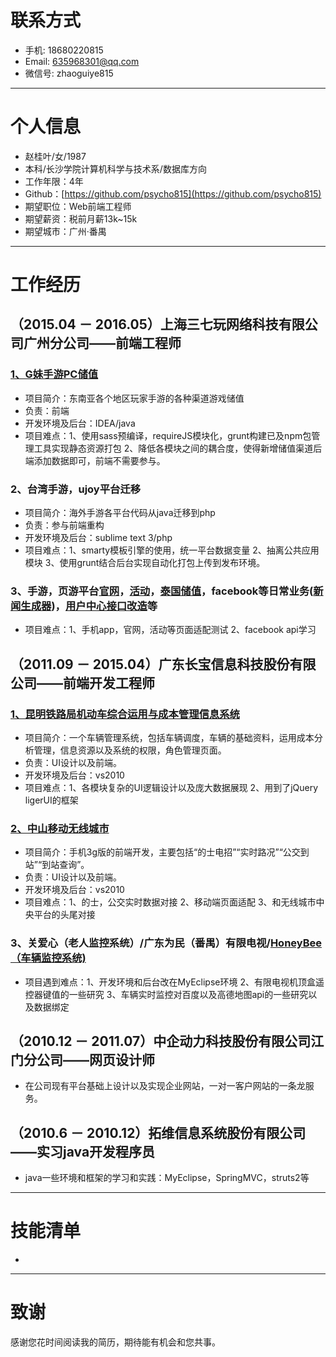 # 联系方式
- 手机: 18680220815
-  Email: 635968301@qq.com 
- 微信号: zhaoguiye815

***
# 个人信息
- 赵桂叶/女/1987
- 本科/长沙学院计算机科学与技术系/数据库方向
- 工作年限：4年
- Github：[https://github.com/psycho815](https://github.com/psycho815)
- 期望职位：Web前端工程师
- 期望薪资：税前月薪13k~15k
- 期望城市：广州·番禺

***
# 工作经历
## （2015.04 － 2016.05）上海三七玩网络科技有限公司广州分公司——前端工程师 
### [1、G妹手游PC储值](http://mstore.gm99.com/)
- 项目简介：东南亚各个地区玩家手游的各种渠道游戏储值
- 负责：前端 
- 开发环境及后台：IDEA/java
- 项目难点：1、使用sass预编译，requireJS模块化，grunt构建已及npm包管理工具实现静态资源打包  2、降低各模块之间的耦合度，使得新增储值渠道后端添加数据即可，前端不需要参与。

### 2、台湾手游，ujoy平台迁移
- 项目简介：海外手游各平台代码从java迁移到php
- 负责：参与前端重构
- 开发环境及后台：sublime text 3/php
- 项目难点：1、smarty模板引擎的使用，统一平台数据变量 2、抽离公共应用模块 3、使用grunt结合后台实现自动化打包上传到发布环境。

### 3、手游，页游平台[官网](http://c.gm99.com/d9)，[活动](http://mevents.gm99.com/event/ExchangeGameCode)，[泰国储值](http://mstore.gmthai.com/)，facebook等日常业务([新闻生成器](http://events.gm99.com/activity/newsapp))，[用户中心接口改造](http://mpassport.gm99.com/center/mobile)等
- 项目难点：1、手机app，官网，活动等页面适配测试  2、facebook api学习 

## （2011.09 － 2015.04）广东长宝信息科技股份有限公司——前端开发工程师
### [1、昆明铁路局机动车综合运用与成本管理信息系统](http://14.23.161.170:60053/)
- 项目简介：一个车辆管理系统，包括车辆调度，车辆的基础资料，运用成本分析管理，信息资源以及系统的权限，角色管理页面。
- 负责：UI设计以及前端。
- 开发环境及后台：vs2010
- 项目难点：1、各模块复杂的UI逻辑设计以及庞大数据展现 2、用到了jQuery ligerUI的框架

### [2、中山移动无线城市](http://bus.3gzs.cn/)
- 项目简介：手机3g版的前端开发，主要包括“的士电招”“实时路况”“公交到站”“到站查询”。
- 负责：UI设计以及前端。
- 开发环境及后台：vs2010
- 项目难点：1、的士，公交实时数据对接  2、移动端页面适配 3、和无线城市中央平台的头尾对接

### 3、关爱心（老人监控系统）/广东为民（番禺）有限电视/[HoneyBee（车辆监控系统)](http://120.24.223.108)
- 项目遇到难点：1、开发环境和后台改在MyEclipse环境 2、有限电视机顶盒遥控器键值的一些研究 3、车辆实时监控对百度以及高德地图api的一些研究以及数据绑定

## （2010.12 － 2011.07）中企动力科技股份有限公司江门分公司——网页设计师
- 在公司现有平台基础上设计以及实现企业网站，一对一客户网站的一条龙服务。

## （2010.6 － 2010.12）拓维信息系统股份有限公司——实习java开发程序员
- java一些环境和框架的学习和实践：MyEclipse，SpringMVC，struts2等

***
# 技能清单
-

***
# 致谢
感谢您花时间阅读我的简历，期待能有机会和您共事。

